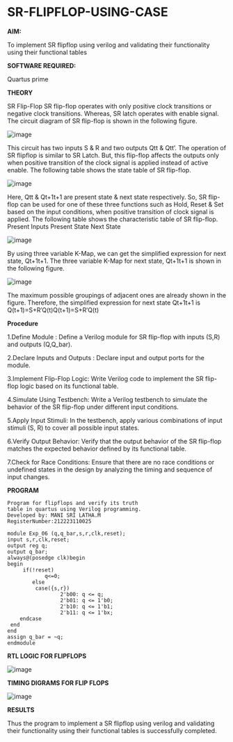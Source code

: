 # SR-FLIPFLOP-USING-CASE

**AIM:**

To implement  SR flipflop using verilog and validating their functionality using their functional tables

**SOFTWARE REQUIRED:**

Quartus prime

**THEORY**

SR Flip-Flop SR flip-flop operates with only positive clock transitions or negative clock transitions. Whereas, SR latch operates with enable signal. The circuit diagram of SR flip-flop is shown in the following figure.

![image](https://github.com/naavaneetha/SR-FLIPFLOP-USING-CASE/assets/154305477/0f710028-ad52-4d3e-9276-8714cf023a25)

 
This circuit has two inputs S & R and two outputs Qtt & Qtt’. The operation of SR flipflop is similar to SR Latch. But, this flip-flop affects the outputs only when positive transition of the clock signal is applied instead of active enable. The following table shows the state table of SR flip-flop.

![image](https://github.com/naavaneetha/SR-FLIPFLOP-USING-CASE/assets/154305477/dabfc4f4-87e3-4cbc-9472-f89ee1b5ed30)

 
Here, Qtt & Qt+1t+1 are present state & next state respectively. So, SR flip-flop can be used for one of these three functions such as Hold, Reset & Set based on the input conditions, when positive transition of clock signal is applied. The following table shows the characteristic table of SR flip-flop. Present Inputs Present State Next State

![image](https://github.com/naavaneetha/SR-FLIPFLOP-USING-CASE/assets/154305477/dd90d16c-aec5-4290-a586-e2346b1e9eb5)

 
By using three variable K-Map, we can get the simplified expression for next state, Qt+1t+1. The three variable K-Map for next state, Qt+1t+1 is shown in the following figure.

![image](https://github.com/naavaneetha/SR-FLIPFLOP-USING-CASE/assets/154305477/473efad6-d70b-4ca7-aeb7-898bbfca319f)

 
The maximum possible groupings of adjacent ones are already shown in the figure. Therefore, the simplified expression for next state Qt+1t+1 is Q(t+1)=S+R′Q(t)Q(t+1)=S+R′Q(t)

**Procedure**

1.Define Module : Define a Verilog module for SR flip-flop with inputs (S,R) and outputs (Q,Q_bar).

2.Declare Inputs and Outputs : Declare input and output ports for the module.

3.Implement Flip-Flop Logic: Write Verilog code to implement the SR flip-flop logic based on its functional table.

4.Simulate Using Testbench: Write a Verilog testbench to simulate the behavior of the SR flip-flop under different input conditions.

5.Apply Input Stimuli: In the testbench, apply various combinations of input stimuli (S, R) to cover all possible input states.

6.Verify Output Behavior: Verify that the output behavior of the SR flip-flop matches the expected behavior defined by its functional table.

7.Check for Race Conditions: Ensure that there are no race conditions or undefined states in the design by analyzing the timing and sequence of input changes.

**PROGRAM**

```
Program for flipflops and verify its truth
table in quartus using Verilog programming.
Developed by: MANI SRI LATHA.M
RegisterNumber:212223110025

module Exp_06 (q,q_bar,s,r,clk,reset);
input s,r,clk,reset;
output reg q;
output q_bar;
always@(posedge clk)begin
begin
     if(!reset)
	       	q<=0;
	    else
         case({s,r})
		         2'b00: q <= q;
		         2'b01: q <= 1'b0;
		         2'b10: q <= 1'b1;
		         2'b11: q <= 1'bx;
	endcase
 end
end
assign q_bar = ~q;
endmodule
```
**RTL LOGIC FOR FLIPFLOPS**

![image](https://github.com/user-attachments/assets/5fd42ad3-2691-441d-a6b1-ac779f102b0c)

**TIMING DIGRAMS FOR FLIP FLOPS**

![image](https://github.com/user-attachments/assets/e18d6901-3668-4241-a96f-2b0f895f0ea1)

**RESULTS**

Thus the program to implement a SR flipflop using verilog and validating their functionality using their functional tables is successfully completed.
